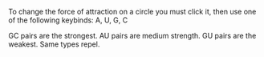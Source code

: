 To change the force of attraction on a circle you must click it, then use one of the following keybinds: A, U, G, C

GC pairs are the strongest.
AU pairs are medium strength.
GU pairs are the weakest.
Same types repel.
